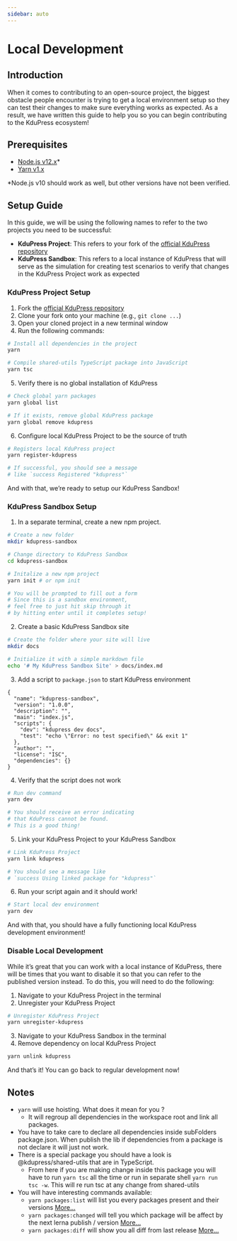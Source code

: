 ```yaml
---
sidebar: auto
---
```


# Local Development

## Introduction

When it comes to contributing to an open-source project, the biggest obstacle people encounter is trying to get a local environment setup so they can test their changes to make sure everything works as expected. As a result, we have written this guide to help you so you can begin contributing to the KduPress ecosystem!

## Prerequisites

- [Node.js v12.x](https://nodejs.org/en/)\*
- [Yarn v1.x](https://classic.yarnpkg.com/)

\*Node.js v10 should work as well, but other versions have not been verified.

## Setup Guide

In this guide, we will be using the following names to refer to the two projects you need to be successful:

- **KduPress Project**: This refers to your fork of the [official KduPress repository](https://github.com/kdujs/kdupress/)
- **KduPress Sandbox**: This refers to a local instance of KduPress that will serve as the simulation for creating test scenarios to verify that changes in the KduPress Project work as expected

### KduPress Project Setup

1. Fork the [official KduPress repository](https://github.com/kdujs/kdupress/)
1. Clone your fork onto your machine (e.g., `git clone ...`)
1. Open your cloned project in a new terminal window
1. Run the following commands:

```bash
# Install all dependencies in the project
yarn

# Compile shared-utils TypeScript package into JavaScript
yarn tsc
```

5. Verify there is no global installation of KduPress

```bash
# Check global yarn packages
yarn global list

# If it exists, remove global KduPress package
yarn global remove kdupress
```

6. Configure local KduPress Project to be the source of truth

```bash
# Registers local KduPress project
yarn register-kdupress

# If successful, you should see a message
# like `success Registered "kdupress"`
```

And with that, we’re ready to setup our KduPress Sandbox!

### KduPress Sandbox Setup

1. In a separate terminal, create a new npm project.

```bash
# Create a new folder
mkdir kdupress-sandbox

# Change directory to KduPress Sandbox
cd kdupress-sandbox

# Initalize a new npm project
yarn init # or npm init

# You will be prompted to fill out a form
# Since this is a sandbox environment,
# feel free to just hit skip through it
# by hitting enter until it completes setup!
```

2. Create a basic KduPress Sandbox site

```bash
# Create the folder where your site will live
mkdir docs

# Initialize it with a simple markdown file
echo '# My KduPress Sandbox Site' > docs/index.md
```

3. Add a script to `package.json` to start KduPress environment

```json{7}
{
  "name": "kdupress-sandbox",
  "version": "1.0.0",
  "description": "",
  "main": "index.js",
  "scripts": {
    "dev": "kdupress dev docs",
    "test": "echo \"Error: no test specified\" && exit 1"
  },
  "author": "",
  "license": "ISC",
  "dependencies": {}
}
```

4. Verify that the script does not work

```bash
# Run dev command
yarn dev

# You should receive an error indicating
# that KduPress cannot be found.
# This is a good thing!
```

5. Link your KduPress Project to your KduPress Sandbox

```bash
# Link KduPress Project
yarn link kdupress

# You should see a message like
# `success Using linked package for "kdupress"`
```

6. Run your script again and it should work!

```bash
# Start local dev environment
yarn dev
```

And with that, you should have a fully functioning local KduPress development environment!

### Disable Local Development

While it’s great that you can work with a local instance of KduPress, there will be times that you want to disable it so that you can refer to the published version instead. To do this, you will need to do the following:

1. Navigate to your KduPress Project in the terminal
1. Unregister your KduPress Project

```bash
# Unregister KduPress Project
yarn unregister-kdupress
```

3. Navigate to your KduPress Sandbox in the terminal
1. Remove dependency on local KduPress Project

```bash
yarn unlink kdupress
```

And that’s it! You can go back to regular development now!

## Notes

- `yarn` will use hoisting. What does it mean for you ?
  - It will regroup all dependencies in the workspace root and link all packages.
- You have to take care to declare all dependencies inside subFolders package.json. When publish the lib if dependencies from a package is not declare it will just not work.
- There is a special package you should have a look is @kdupress/shared-utils that are in TypeScript.
  - From here if you are making change inside this package you will have to run `yarn tsc` all the time or run in separate shell `yarn run tsc -w`. This will re run tsc at any change from shared-utils
- You will have interesting commands available:
  - `yarn packages:list` will list you every packages present and their versions [More...](https://github.com/lerna/lerna/tree/master/commands/list#readme)
  - `yarn packages:changed` will tell you which package will be affect by the next lerna publish / version [More...](https://github.com/lerna/lerna/tree/master/commands/changed#readme)
  - `yarn packages:diff` will show you all diff from last release [More...](https://github.com/lerna/lerna/tree/master/commands/diff#readme)
